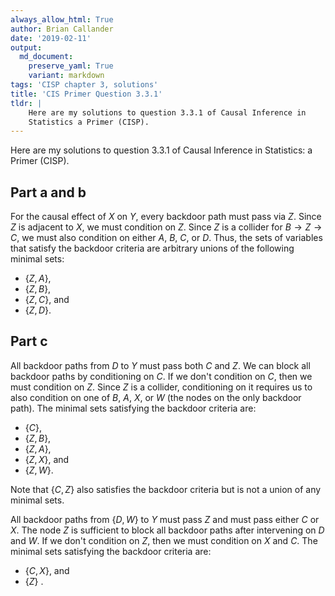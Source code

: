 ```yaml
---
always_allow_html: True
author: Brian Callander
date: '2019-02-11'
output:
  md_document:
    preserve_yaml: True
    variant: markdown
tags: 'CISP chapter 3, solutions'
title: 'CIS Primer Question 3.3.1'
tldr: |
    Here are my solutions to question 3.3.1 of Causal Inference in
    Statistics a Primer (CISP).
---
```


Here are my solutions to question 3.3.1 of Causal Inference in
Statistics: a Primer (CISP).

<!--more-->

Part a and b
------------

For the causal effect of $X$ on $Y$, every backdoor path must pass via
$Z$. Since $Z$ is adjacent to $X$, we must condition on $Z$. Since $Z$
is a collider for $B \rightarrow Z \rightarrow C$, we must also
condition on either $A$, $B$, $C$, or $D$. Thus, the sets of variables
that satisfy the backdoor criteria are arbitrary unions of the following
minimal sets:

-   $\{ Z, A \}$,
-   $\{ Z, B \}$,
-   $\{ Z, C \}$, and
-   $\{ Z, D \}$.

Part c
------

All backdoor paths from $D$ to $Y$ must pass both $C$ and $Z$. We can
block all backdoor paths by conditioning on $C$. If we don't condition
on $C$, then we must condition on $Z$. Since $Z$ is a collider,
conditioning on it requires us to also condition on one of $B$, $A$,
$X$, or $W$ (the nodes on the only backdoor path). The minimal sets
satisfying the backdoor criteria are:

-   $\{ C \}$,
-   $\{ Z, B \}$,
-   $\{ Z, A \}$,
-   $\{ Z, X \}$, and
-   $\{ Z, W \}$.

Note that $\{C, Z\}$ also satisfies the backdoor criteria but is not a
union of any minimal sets.

All backdoor paths from $\{D, W\}$ to $Y$ must pass $Z$ and must pass
either $C$ or $X$. The node $Z$ is sufficient to block all backdoor
paths after intervening on $D$ and $W$. If we don't condition on $Z$,
then we must condition on $X$ and $C$. The minimal sets satisfying the
backdoor criteria are:

-   $\{ C, X \}$, and
-   $\{ Z \}$ .
